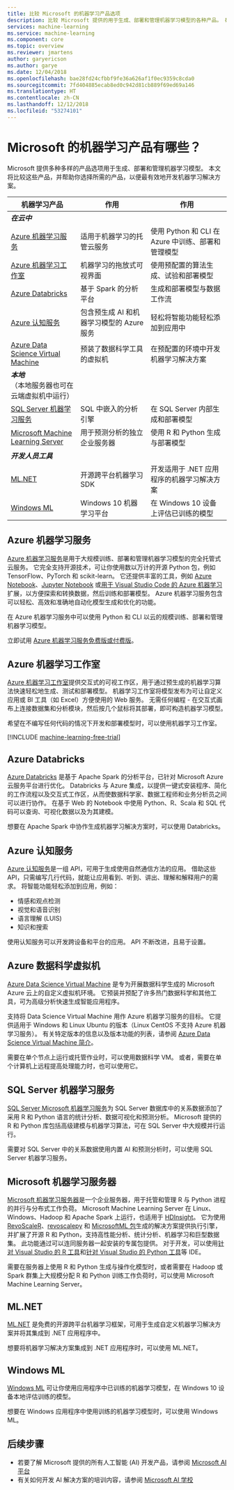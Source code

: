 ```yaml
---
title: 比较 Microsoft 的机器学习产品选项
description: 比较 Microsoft 提供的用于生成、部署和管理机器学习模型的各种产品。 确定要为解决方案选择哪种产品。
services: machine-learning
ms.service: machine-learning
ms.component: core
ms.topic: overview
ms.reviewer: jmartens
author: garyericson
ms.author: garye
ms.date: 12/04/2018
ms.openlocfilehash: bae28fd24cfbbf9fe36a626af1f0ec9359c8cda0
ms.sourcegitcommit: 7fd404885ecab8ed0c942d81cb889f69ed69a146
ms.translationtype: HT
ms.contentlocale: zh-CN
ms.lasthandoff: 12/12/2018
ms.locfileid: "53274101"
---
```

# <a name="what-are-the-machine-learning-products-at-microsoft"></a>Microsoft 的机器学习产品有哪些？

Microsoft 提供多种多样的产品选项用于生成、部署和管理机器学习模型。 本文将比较这些产品，并帮助你选择所需的产品，以便最有效地开发机器学习解决方案。

| 机器学习产品 | 作用 | 作用 |
|-|-|-|
| ***在云中*** | | |
| [Azure 机器学习服务](#azure-machine-learning-services) | 适用于机器学习的托管云服务  | 使用 Python 和 CLI 在 Azure 中训练、部署和管理模型 |
| [Azure 机器学习工作室](#azure-machine-learning-studio) | 机器学习的拖放式可视界面 | 使用预配置的算法生成、试验和部署模型 |
| [Azure Databricks](#azure-databricks) | 基于 Spark 的分析平台 | 生成和部署模型与数据工作流 |
| [Azure 认知服务](#azure-cognitive-services) | 包含预生成 AI 和机器学习模型的 Azure 服务 | 轻松将智能功能轻松添加到应用中 |
| [Azure Data Science Virtual Machine](#azure-data-science-virtual-machine) | 预装了数据科学工具的虚拟机 | 在预配置的环境中开发机器学习解决方案 |
| ***本地***<br>（本地服务器也可在云端虚拟机中运行） | | |
| [SQL Server 机器学习服务](#sql-server-machine-learning-services) | SQL 中嵌入的分析引擎 | 在 SQL Server 内部生成和部署模型 |
| [Microsoft Machine Learning Server](#microsoft-machine-learning-server) | 用于预测分析的独立企业服务器 | 使用 R 和 Python 生成与部署模型 |
| ***开发人员工具*** | | |
| [ML.NET](#mlnet) | 开源跨平台机器学习 SDK | 开发适用于 .NET 应用程序的机器学习解决方案 |
| [Windows ML](#windows-ml) | Windows 10 机器学习平台 | 在 Windows 10 设备上评估已训练的模型 |

## <a name="azure-machine-learning-service"></a>Azure 机器学习服务

[Azure 机器学习服务](overview-what-is-azure-ml.md)是用于大规模训练、部署和管理机器学习模型的完全托管式云服务。 它完全支持开源技术，可让你使用数以万计的开源 Python 包，例如 TensorFlow、PyTorch 和 scikit-learn。 它还提供丰富的工具，例如 [Azure Notebook](https://notebooks.azure.com/)、[Jupyter Notebook](http://jupyter.org) 或[用于 Visual Studio Code 的 Azure 机器学习](https://visualstudio.microsoft.com/downloads/ai-tools-vscode/)扩展，以方便探索和转换数据，然后训练和部署模型。 Azure 机器学习服务包含可以轻松、高效和准确地自动化模型生成和优化的功能。

在 Azure 机器学习服务中可以使用 Python 和 CLI 以云的规模训练、部署和管理机器学习模型。

立即试用 [Azure 机器学习服务免费版或付费版](http://aka.ms/AMLFree)。

## <a name="azure-machine-learning-studio"></a>Azure 机器学习工作室

[Azure 机器学习工作室](../studio/what-is-ml-studio.md)提供交互式的可视工作区，用于通过预生成的机器学习算法快速轻松地生成、测试和部署模型。 机器学习工作室将模型发布为可让自定义应用或 BI 工具（如 Excel）方便使用的 Web 服务。
无需任何编程 - 在交互式画布上连接数据集和分析模块，然后按几个鼠标将其部署，即可构造机器学习模型。

希望在不编写任何代码的情况下开发和部署模型时，可以使用机器学习工作室。

[!INCLUDE [machine-learning-free-trial](../../../includes/machine-learning-free-trial.md)]

## <a name="azure-databricks"></a>Azure Databricks

[Azure Databricks](/azure/azure-databricks/what-is-azure-databricks) 是基于 Apache Spark 的分析平台，已针对 Microsoft Azure 云服务平台进行优化。 Databricks 与 Azure 集成，以提供一键式安装程序、简化的工作流程以及交互式工作区，从而使数据科学家、数据工程师和业务分析员之间可以进行协作。
在基于 Web 的 Notebook 中使用 Python、R、Scala 和 SQL 代码可以查询、可视化数据以及为其建模。

想要在 Apache Spark 中协作生成机器学习解决方案时，可以使用 Databricks。

## <a name="azure-cognitive-services"></a>Azure 认知服务

[Azure 认知服务](/azure/cognitive-services/welcome)是一组 API，可用于生成使用自然通信方法的应用。 借助这些 API，只需编写几行代码，就能让应用看到、听到、讲出、理解和解释用户的需求。 将智能功能轻松添加到应用，例如： 

- 情感和观点检测
- 视觉和语音识别
- 语言理解 (LUIS)
- 知识和搜索

使用认知服务可以开发跨设备和平台的应用。 API 不断改进，且易于设置。

## <a name="azure-data-science-virtual-machine"></a>Azure 数据科学虚拟机

[Azure Data Science Virtual Machine](../data-science-virtual-machine/overview.md) 是专为开展数据科学生成的 Microsoft Azure 云上的自定义虚拟机环境。 它预装并预配了许多热门数据科学和其他工具，可为高级分析快速生成智能应用程序。

支持将 Data Science Virtual Machine 用作 Azure 机器学习服务的目标。
它提供适用于 Windows 和 Linux Ubuntu 的版本（Linux CentOS 不支持 Azure 机器学习服务）。
有关特定版本的信息以及版本功能的列表，请参阅 [Azure Data Science Virtual Machine 简介](../data-science-virtual-machine/overview.md)。

需要在单个节点上运行或托管作业时，可以使用数据科学 VM。 或者，需要在单个计算机上远程提高处理能力时，也可以使用它。

## <a name="sql-server-machine-learning-services"></a>SQL Server 机器学习服务

[SQL Server Microsoft 机器学习服务](https://docs.microsoft.com/sql/advanced-analytics/r/r-services)为 SQL Server 数据库中的关系数据添加了采用 R 和 Python 语言的统计分析、数据可视化和预测分析。 Microsoft 提供的 R 和 Python 库包括高级建模与机器学习算法，可在 SQL Server 中大规模并行运行。

需要对 SQL Server 中的关系数据使用内置 AI 和预测分析时，可以使用 SQL Server 机器学习服务。

## <a name="microsoft-machine-learning-server"></a>Microsoft 机器学习服务器

[Microsoft 机器学习服务器](https://docs.microsoft.com/machine-learning-server/what-is-machine-learning-server)是一个企业服务器，用于托管和管理 R 与 Python 进程的并行与分布式工作负荷。 Microsoft Machine Learning Server 在 Linux、Windows、Hadoop 和 Apache Spark 上运行，也适用于 [HDInsight](https://azure.microsoft.com/services/hdinsight/r-server/)。 它为使用 [RevoScaleR](https://docs.microsoft.com/machine-learning-server/r-reference/revoscaler/revoscaler)、[revoscalepy](https://docs.microsoft.com/machine-learning-server/python-reference/revoscalepy/revoscalepy-package) 和 [MicrosoftML 包](https://docs.microsoft.com/r-server/r/concept-what-is-the-microsoftml-package)生成的解决方案提供执行引擎，并扩展了开源 R 和 Python，支持高性能分析、统计分析、机器学习和巨型数据集。 此功能通过可以连同服务器一起安装的专属包提供。 对于开发，可以使用[针对 Visual Studio 的 R 工具](https://www.visualstudio.com/vs/rtvs/)和[针对 Visual Studio 的 Python 工具](https://www.visualstudio.com/vs/python/)等 IDE。

需要在服务器上使用 R 和 Python 生成与操作化模型时，或者需要在 Hadoop 或 Spark 群集上大规模分配 R 和 Python 训练工作负荷时，可以使用 Microsoft Machine Learning Server。

## <a name="mlnet"></a>ML.NET

[ML.NET](https://docs.microsoft.com/dotnet/machine-learning/) 是免费的开源跨平台机器学习框架，可用于生成自定义机器学习解决方案并将其集成到 .NET 应用程序中。

想要将机器学习解决方案集成到 .NET 应用程序时，可以使用 ML.NET。

## <a name="windows-ml"></a>Windows ML

[Windows ML](https://docs.microsoft.com/windows/uwp/machine-learning/) 可让你使用应用程序中已训练的机器学习模型，在 Windows 10 设备本地评估训练的模型。

想要在 Windows 应用程序中使用训练的机器学习模型时，可以使用 Windows ML。

## <a name="next-steps"></a>后续步骤

- 若要了解 Microsoft 提供的所有人工智能 (AI) 开发产品，请参阅 [Microsoft AI 平台](https://www.microsoft.com/ai)
- 有关如何开发 AI 解决方案的培训内容，请参阅 [Microsoft AI 学校](https://aischool.microsoft.com/learning-paths)
